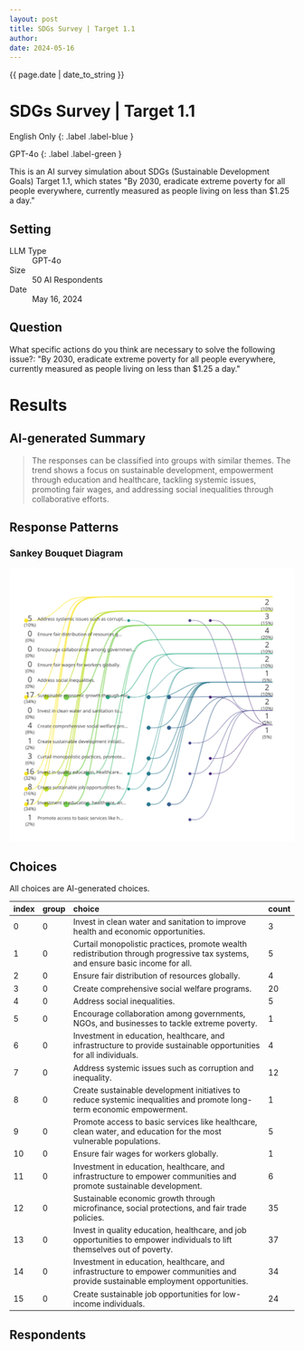 ```yaml
---
layout: post
title: SDGs Survey | Target 1.1 
author: 
date: 2024-05-16
---
```


<p class="post-meta">
<span class="date">{{ page.date | date_to_string }}</span>
<!-- <span class="author">(Requested by: {{ page.author }})</span> -->
</p>

# SDGs Survey | Target 1.1 
English Only
{: .label .label-blue }

GPT-4o
{: .label .label-green }

This is an AI survey simulation about SDGs (Sustainable Development Goals) Target 1.1, which states "By 2030, eradicate extreme poverty for all people everywhere, currently measured as people living on less than $1.25 a day."

## Setting
<dl>
  <dt>LLM Type</dt>
  <dd>GPT-4o</dd>
  <dt>Size</dt>
  <dd>50 AI Respondents</dd>
  <dt>Date</dt>
  <dd>May 16, 2024</dd>
</dl>

## Question
What specific actions do you think are necessary to solve the following issue?: "By 2030, eradicate extreme poverty for all people everywhere, currently measured as people living on less than $1.25 a day."

# Results

## AI-generated Summary
> The responses can be classified into groups with similar themes. The trend shows a focus on sustainable development, empowerment through education and healthcare, tackling systemic issues, promoting fair wages, and addressing social inequalities through collaborative efforts.


## Response Patterns
### Sankey Bouquet Diagram
![diagram_sankey](/assets/data/1_SDGs_1_1/diagram_sankey.svg)


## Choices
All choices are AI-generated choices.

|index|group|choice|count|
|:----|:----|:----|:----|
|0|0|Invest in clean water and sanitation to improve health and economic opportunities.|3|
|1|0|Curtail monopolistic practices, promote wealth redistribution through progressive tax systems, and ensure basic income for all.|5|
|2|0|Ensure fair distribution of resources globally.|4|
|3|0|Create comprehensive social welfare programs.|20|
|4|0|Address social inequalities.|5|
|5|0|Encourage collaboration among governments, NGOs, and businesses to tackle extreme poverty.|1|
|6|0|Investment in education, healthcare, and infrastructure to provide sustainable opportunities for all individuals.|4|
|7|0|Address systemic issues such as corruption and inequality.|12|
|8|0|Create sustainable development initiatives to reduce systemic inequalities and promote long-term economic empowerment.|1|
|9|0|Promote access to basic services like healthcare, clean water, and education for the most vulnerable populations.|5|
|10|0|Ensure fair wages for workers globally.|1|
|11|0|Investment in education, healthcare, and infrastructure to empower communities and promote sustainable development.|6|
|12|0|Sustainable economic growth through microfinance, social protections, and fair trade policies.|35|
|13|0|Invest in quality education, healthcare, and job opportunities to empower individuals to lift themselves out of poverty.|37|
|14|0|Investment in education, healthcare, and infrastructure to empower communities and provide sustainable employment opportunities.|34|
|15|0|Create sustainable job opportunities for low-income individuals.|24|




## Respondents



